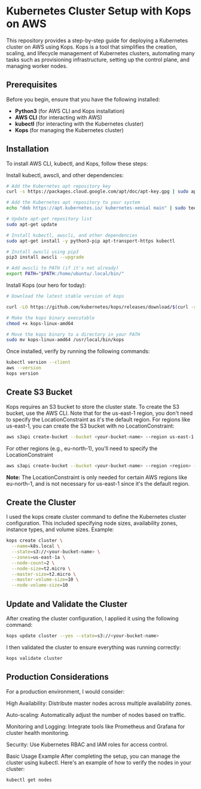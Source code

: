 # Kubernetes Cluster Setup with Kops on AWS

This repository provides a step-by-step guide for deploying a Kubernetes cluster on AWS using Kops. Kops is a tool that simplifies the creation, scaling, and lifecycle management of Kubernetes clusters, automating many tasks such as provisioning infrastructure, setting up the control plane, and managing worker nodes.

## Prerequisites
Before you begin, ensure that you have the following installed:
- **Python3** (for AWS CLI and Kops installation)
- **AWS CLI** (for interacting with AWS)
- **kubectl** (for interacting with the Kubernetes cluster)
- **Kops** (for managing the Kubernetes cluster)


## Installation

To install AWS CLI, kubectl, and Kops, follow these steps:

Install kubectl, awscli, and other dependencies:
```bash
# Add the Kubernetes apt repository key
curl -s https://packages.cloud.google.com/apt/doc/apt-key.gpg | sudo apt-key add -

# Add the Kubernetes apt repository to your system
echo "deb https://apt.kubernetes.io/ kubernetes-xenial main" | sudo tee -a /etc/apt/sources.list.d/kubernetes.list

# Update apt-get repository list
sudo apt-get update

# Install kubectl, awscli, and other dependencies
sudo apt-get install -y python3-pip apt-transport-https kubectl

# Install awscli using pip3
pip3 install awscli --upgrade

# Add awscli to PATH (if it's not already)
export PATH="$PATH:/home/ubuntu/.local/bin/"
```
Install Kops (our hero for today):

```bash
# Download the latest stable version of kops

curl -LO https://github.com/kubernetes/kops/releases/download/$(curl -s https://api.github.com/repos/kubernetes/kops/releases/latest | grep tag_name | cut -d '"' -f 4)/kops-linux-amd64

# Make the kops binary executable
chmod +x kops-linux-amd64

# Move the kops binary to a directory in your PATH
sudo mv kops-linux-amd64 /usr/local/bin/kops
```
Once installed, verify by running the following commands:

```bash
kubectl version --client
aws --version
kops version
```

## Create S3 Bucket
Kops requires an S3 bucket to store the cluster state. To create the S3 bucket, use the AWS CLI. Note that for the us-east-1 region, you don't need to specify the LocationConstraint as it's the default region.
For regions like us-east-1, you can create the S3 bucket with no LocationConstraint:
```bash
aws s3api create-bucket --bucket <your-bucket-name> --region us-east-1
```
For other regions (e.g., eu-north-1), you'll need to specify the LocationConstraint
```bash
aws s3api create-bucket --bucket <your-bucket-name> --region <region> --create-bucket-configuration LocationConstraint=<region>
```
**Note:** The LocationConstraint is only needed for certain AWS regions like eu-north-1, and is not necessary for us-east-1 since it's the default region.

## Create the Cluster
I used the kops create cluster command to define the Kubernetes cluster configuration. This included specifying node sizes, availability zones, instance types, and volume sizes.
Example:
```bash
kops create cluster \
  --name=k8s.local \
  --state=s3://<your-bucket-name> \
  --zones=us-east-1a \
  --node-count=2 \
  --node-size=t2.micro \
  --master-size=t2.micro \
  --master-volume-size=10 \
  --node-volume-size=10
```
## Update and Validate the Cluster
After creating the cluster configuration, I applied it using the following command:
```bash
kops update cluster --yes --state=s3://<your-bucket-name>
```
I then validated the cluster to ensure everything was running correctly:
```bash
kops validate cluster
```
## Production Considerations
For a production environment, I would consider:

High Availability: Distribute master nodes across multiple availability zones.

Auto-scaling: Automatically adjust the number of nodes based on traffic.

Monitoring and Logging: Integrate tools like Prometheus and Grafana for cluster health monitoring.

Security: Use Kubernetes RBAC and IAM roles for access control.

Basic Usage Example
After completing the setup, you can manage the cluster using kubectl. Here's an example of how to verify the nodes in your cluster:

```bash
kubectl get nodes
```
